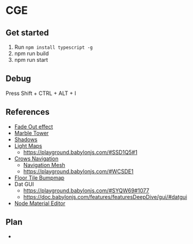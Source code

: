 # CGE

## Get started
1. Run `npm install typescript -g`
2. npm run build
3. npm run start

## Debug
Press Shift + CTRL + ALT + I

## References

* [Fade Out effect](https://www.babylonjs-playground.com/#2FGYE8#0)
* [Marble Tower](https://playground.babylonjs.com/#3I55DK#0)
* [Shadows](https://playground.babylonjs.com/#IFYDRS)
* [Light Maps](https://doc.babylonjs.com/guidedLearning/lightmaps/)
    * https://playground.babylonjs.com/#SSD1Q5#1
* [Crows Navigation](https://doc.babylonjs.com/features/featuresDeepDive/crowdNavigation/)
    * [Navigation Mesh](https://playground.babylonjs.com/#KVQP83#0)
    * https://playground.babylonjs.com/#WCSDE1
* [Floor Tile Bumpmap](https://playground.babylonjs.com/#FEEK7G#30)
* Dat GUI 
    * https://playground.babylonjs.com/#SYQW69#1077
    * https://doc.babylonjs.com/features/featuresDeepDive/gui/#datgui
* [Node Material Editor](https://nme.babylonjs.com/)

## Plan
* 


